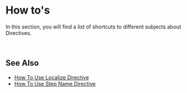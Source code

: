 # How to's

In this section, you will find a list of shortcuts to different subjects about Directives.

<br/>

## See Also  

* [How To Use Localize Directive](howto/localize.md)
* [How To Use Step Name Directive](howto/stepname.md)

